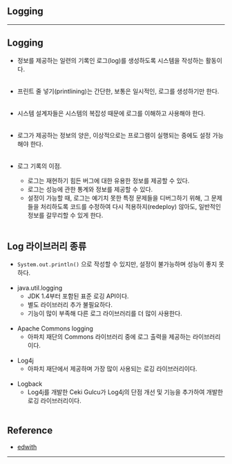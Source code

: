 Logging
-------

---

Logging
-------

-	정보를 제공하는 일련의 기록인 로그(log)를 생성하도록 시스템을 작성하는 활동이다.<br><br>
-	프린트 줄 넣기(printlining)는 간단한, 보통은 일시적인, 로그를 생성하기만 한다.<br><br>
-	시스템 설계자들은 시스템의 복잡성 때문에 로그를 이해하고 사용해야 한다.<br><br>
-	로그가 제공하는 정보의 양은, 이상적으로는 프로그램이 실행되는 중에도 설정 가능해야 한다.<br><br>
-	로그 기록의 이점.

	-	로그는 재현하기 힘든 버그에 대한 유용한 정보를 제공할 수 있다.
	-	로그는 성능에 관한 통계와 정보를 제공할 수 있다.
	-	설정이 가능할 때, 로그는 예기치 못한 특정 문제들을 디버그하기 위해, 그 문제들을 처리하도록 코드를 수정하여 다시 적용하지(redeploy) 않아도, 일반적인 정보를 갈무리할 수 있게 한다.<br><br>

Log 라이브러리 종류
-------------------

-	`System.out.println()` 으로 작성할 수 있지만, 설정이 불가능하며 성능이 좋지 못하다.<br><br>
-	java.util.logging
	-	JDK 1.4부터 포함된 표준 로깅 API이다.
	-	별도 라이브러리 추가 불필요하다.
	-	기능이 많이 부족해 다른 로그 라이브러리를 더 많이 사용한다.<br><br>
-	Apache Commons logging
	-	아파치 재단의 Commons 라이브러리 중에 로그 출력을 제공하는 라이브러리이다.<br><br>
-	Log4j
	-	아파치 재단에서 제공하며 가장 많이 사용되는 로깅 라이브러리이다.<br><br>
-	Logback
	-	Log4j를 개발한 Ceki Gulcu가 Log4j의 단점 개선 및 기능을 추가하여 개발한 로깅 라이브러리이다.<br><br>  

Reference
---------

-	[edwith](https://www.edwith.org/boostcourse-web/lecture/16811/)

---
